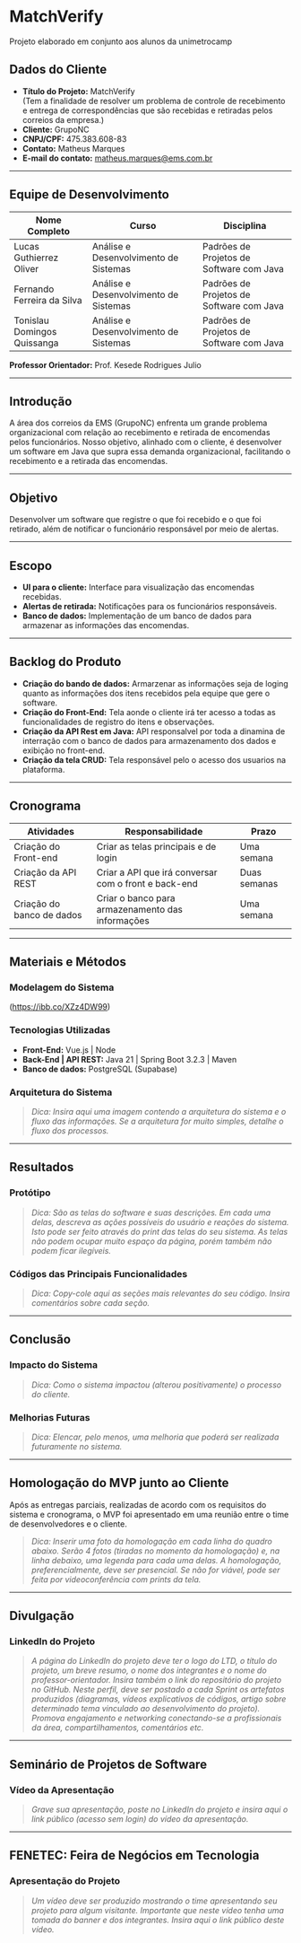 # MatchVerify
Projeto elaborado em conjunto aos alunos da unimetrocamp

## Dados do Cliente
- **Título do Projeto:** MatchVerify  
  (Tem a finalidade de resolver um problema de controle de recebimento e entrega de correspondências que são recebidas e retiradas pelos correios da empresa.)  
- **Cliente:** GrupoNC  
- **CNPJ/CPF:** 475.383.608-83  
- **Contato:** Matheus Marques  
- **E-mail do contato:** matheus.marques@ems.com.br  

---

## Equipe de Desenvolvimento
| Nome Completo                  | Curso                                | Disciplina                              |
|--------------------------------|--------------------------------------|-----------------------------------------|
| Lucas Guthierrez Oliver        | Análise e Desenvolvimento de Sistemas | Padrões de Projetos de Software com Java |
| Fernando Ferreira da Silva     | Análise e Desenvolvimento de Sistemas | Padrões de Projetos de Software com Java |
| Tonislau Domingos Quissanga    | Análise e Desenvolvimento de Sistemas | Padrões de Projetos de Software com Java |

**Professor Orientador:** Prof. Kesede Rodrigues Julio  

---

## Introdução
A área dos correios da EMS (GrupoNC) enfrenta um grande problema organizacional com relação ao recebimento e retirada de encomendas pelos funcionários. Nosso objetivo, alinhado com o cliente, é desenvolver um software em Java que supra essa demanda organizacional, facilitando o recebimento e a retirada das encomendas.

---

## Objetivo
Desenvolver um software que registre o que foi recebido e o que foi retirado, além de notificar o funcionário responsável por meio de alertas.

---

## Escopo
- **UI para o cliente:** Interface para visualização das encomendas recebidas.  
- **Alertas de retirada:** Notificações para os funcionários responsáveis.  
- **Banco de dados:** Implementação de um banco de dados para armazenar as informações das encomendas.  

---

## Backlog do Produto
- **Criação do bando de dados:** Armarzenar as informações seja de loging quanto as informações dos itens recebidos pela equipe que gere o software.
- **Criação do Front-End:** Tela aonde o cliente irá ter acesso a todas as funcionalidades de registro do itens e observações.
- **Criação da API Rest em Java:** API responsalvel por toda a dinamina de interração com o banco de dados para armazenamento dos dados e exibição no front-end.
- **Criação da tela CRUD:** Tela responsável pelo o acesso dos usuarios na plataforma.
---

## Cronograma
| Atividades                 | Responsabilidade                               | Prazo                             |
|--------------------------------|--------------------------------------|-----------------------------------------|
| Criação do Front-end    | Criar as telas principais e de login | Uma semana |
| Criação da API REST    | Criar a API que irá conversar com o front e back-end | Duas semanas |
| Criação do banco de dados    | Criar o banco para armazenamento das informações | Uma semana |

---

## Materiais e Métodos
### Modelagem do Sistema
(https://ibb.co/XZz4DW99)
### Tecnologias Utilizadas
- **Front-End:** Vue.js | Node
- **Back-End | API REST:** Java 21 | Spring Boot 3.2.3 | Maven
- **Banco de dados:** PostgreSQL (Supabase)
### Arquitetura do Sistema
> *Dica: Insira aqui uma imagem contendo a arquitetura do sistema e o fluxo das informações. Se a arquitetura for muito simples, detalhe o fluxo dos processos.*
---

## Resultados
### Protótipo
> *Dica: São as telas do software e suas descrições. Em cada uma delas, descreva as ações possíveis do usuário e reações do sistema. Isto pode ser feito através do print das telas do seu sistema. As telas não podem ocupar muito espaço da página, porém também não podem ficar ilegíveis.*
### Códigos das Principais Funcionalidades
> *Dica: Copy-cole aqui as seções mais relevantes do seu código. Insira comentários sobre cada seção.*
---

## Conclusão
### Impacto do Sistema
> *Dica: Como o sistema impactou (alterou positivamente) o processo do cliente.*
### Melhorias Futuras
> *Dica: Elencar, pelo menos, uma melhoria que poderá ser realizada futuramente no sistema.*
---

## Homologação do MVP junto ao Cliente
Após as entregas parciais, realizadas de acordo com os requisitos do sistema e cronograma, o MVP foi apresentado em uma reunião entre o time de desenvolvedores e o cliente.

> *Dica: Inserir uma foto da homologação em cada linha do quadro abaixo. Serão 4 fotos (tiradas no momento da homologação) e, na linha debaixo, uma legenda para cada uma delas. A homologação, preferencialmente, deve ser presencial. Se não for viável, pode ser feita por videoconferência com prints da tela.*
---

## Divulgação
### LinkedIn do Projeto
> *A página do LinkedIn do projeto deve ter o logo do LTD, o título do projeto, um breve resumo, o nome dos integrantes e o nome do professor-orientador. Insira também o link do repositório do projeto no GitHub. Neste perfil, deve ser postado a cada Sprint os artefatos produzidos (diagramas, vídeos explicativos de códigos, artigo sobre determinado tema vinculado ao desenvolvimento do projeto). Promova engajamento e networking conectando-se a profissionais da área, compartilhamentos, comentários etc.*
---

## Seminário de Projetos de Software
### Vídeo da Apresentação
> *Grave sua apresentação, poste no LinkedIn do projeto e insira aqui o link público (acesso sem login) do vídeo da apresentação.*
---

## FENETEC: Feira de Negócios em Tecnologia
### Apresentação do Projeto
> *Um vídeo deve ser produzido mostrando o time apresentando seu projeto para algum visitante. Importante que neste vídeo tenha uma tomada do banner e dos integrantes. Insira aqui o link público deste vídeo.*
